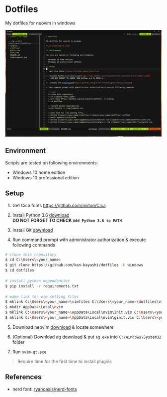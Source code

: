 # Dotfiles

My dotfiles for neovim in windows

![](./sample/neovim-qt.jpg)

## Environment

Scripts are tested on following environments:

- Windows 10 home edition
- Windows 10 professional edition

## Setup

1. Get Cica fonts <https://github.com/miiton/Cica>

2. Install Python 3.6 [download](https://www.python.org/ftp/python/3.6.8/python-3.6.8-amd64.exe)  
   **DO NOT FORGET TO CHECK `Add Python 3.6 to PATH`**

3. Install Git [download](https://github.com/git-for-windows/git/releases/latest)

4. Run command prompt with administrator authorization & execute following commands

  ```bash
  # clone this repository
  $ cd C:\Users\<your_name>
  $ git clone https://github.com/kan-bayashi/dotfiles -b windows
  $ cd dotfiles

  # install python dependencies
  $ pip install -r requirements.txt

  # make link for vim setting files
  $ mklink C:\Users\<your_name>\vimfiles C:\Users\<your_name>\dotfiles\vimfiles
  $ mkdir AppData\Local\nvim
  $ mklink C:\Users\<your_name>\AppData\Local\nvim\init.vim C:\Users\<your_name>\dotfiles\init.vim
  $ mklink C:\Users\<your_name>\AppData\Local\nvim\ginit.vim C:\Users\<your_name>\dotfiles\ginit.vim
  ```

5. Download neovim [download](https://github.com/neovim/neovim/releases) & locate somewhere

6. (Optional) Download ag [download](https://github.com/k-takata/the_silver_searcher-win32) & put `ag.exe` into `C:\Windows\System32` folder

7. Run `nvim-qt.exe`

> Require time for the first time to install plugins

## References

- nerd font: [ryanoasis/nerd-fonts](https://github.com/ryanoasis/nerd-fonts)
